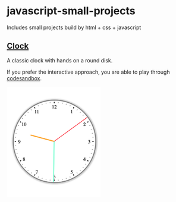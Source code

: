 # javascript-small-projects

Includes small projects build by html + css + javascript

## [Clock](./clock)

A classic clock with hands on a round disk. 

If you prefer the interactive approach, you are able to play through [codesandbox](https://codesandbox.io/s/clock-69yj6e).

<img src="./clock/clock.png" width="50%" height="50%" alt="clock">
